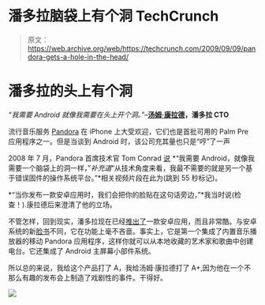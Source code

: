 # 潘多拉脑袋上有个洞 TechCrunch

> 原文：<https://web.archive.org/web/https://techcrunch.com/2009/09/09/pandora-gets-a-hole-in-the-head/>

# 潘多拉的头上有个洞

 *“我需要 Android 就像我需要在头上开个洞。”*–**[汤姆·康拉德](https://web.archive.org/web/20221006204404/http://crunchbase.com/person/tom-conrad)，潘多拉 CTO**

流行音乐服务 [Pandora](https://web.archive.org/web/20221006204404/http://www.pandora.com/) 在 iPhone 上大受欢迎，它们也是首批可用的 Palm Pre 应用程序之一。但是当谈到 Android 时，该公司充其量也只是“哼”了一声

2008 年 7 月，Pandora 首席技术官 Tom Conrad [说](https://web.archive.org/web/20221006204404/http://www.beta.techcrunch.com/2008/07/25/mobile-web-wars-live-stream/) *“我需要 Android，就像我需要一个脑袋上的洞一样，”*补充道*“从技术角度来看，我最不需要的就是另一个基于错误固件的操作系统平台。”*相关视频片段在此为(跳到 55 秒标记)。

*“当你发布一款安卓应用时，我们会把你的脸贴在这句话旁边，”*我当时说(检查！).康拉德后来澄清了他的立场。

不管怎样，回到现实，潘多拉现在已经[推出了](https://web.archive.org/web/20221006204404/http://www.pandora.com/android)一款安卓应用，而且非常酷。与安卓系统的新[脸书](https://web.archive.org/web/20221006204404/http://www.beta.techcrunch.com/2009/09/08/facebook-on-android-not-much-to-review-but-we-do-it-anyway/)不同，它在功能上毫不吝啬。事实上，它是第一个集成了内置音乐播放器的移动 Pandora 应用程序，这样你就可以从本地收藏的艺术家和歌曲中创建电台。它还集成了 Android 主屏幕小部件系统。

所以总的来说，我给这个产品打了 A，我给汤姆·康拉德打了 A+,因为他在一个不那么有趣的发布会上制造了戏剧性的事件。干得好。

![](img/797da01cc37806fe845d50b7b7d87550.png)